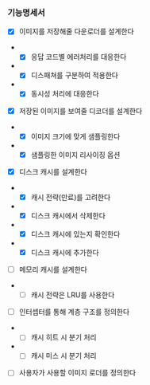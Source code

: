 
### 기능명세서

- [x] 이미지를 저장해줄 다운로더를 설계한다
- - [x] 응답 코드별 에러처리를 대응한다
- - [x] 디스패쳐를 구분하여 적용한다
- - [x] 동시성 처리에 대응한다
- [x] 저장된 이미지를 보여줄 디코더를 설계한다
- - [x] 이미지 크기에 맞게 샘플링한다
- - [x] 샘플링한 이미지 리사이징 옵션
- [x] 디스크 캐시를 설계한다
- - [x] 캐시 전략(만료)를 고려한다
- - [x] 디스크 캐시에서 삭제한다
- - [x] 디스크 캐시에 있는지 확인한다
- - [x] 디스크 캐시에 추가한다
- [ ] 메모리 캐시를 설계한다
- - [ ] 캐시 전략은 LRU를 사용한다
- [ ] 인터셉터를 통해 계층 구조를 정의한다
- - [ ] 캐시 히트 시 분기 처리
- - [ ] 캐시 미스 시 분기 처리
- [ ] 사용자가 사용할 이미지 로더를 정의한다

